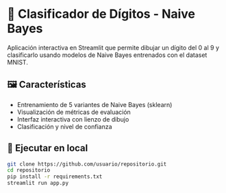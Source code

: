 # 🧠 Clasificador de Dígitos - Naive Bayes

Aplicación interactiva en Streamlit que permite dibujar un dígito del 0 al 9 y clasificarlo usando modelos de Naive Bayes entrenados con el dataset MNIST.

## 🖼 Características
- Entrenamiento de 5 variantes de Naive Bayes (sklearn)
- Visualización de métricas de evaluación
- Interfaz interactiva con lienzo de dibujo
- Clasificación y nivel de confianza

## 🚀 Ejecutar en local

```bash
git clone https://github.com/usuario/repositorio.git
cd repositorio
pip install -r requirements.txt
streamlit run app.py
